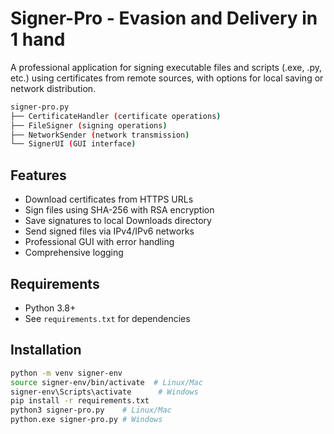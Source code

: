 # Signer-Pro - Evasion and Delivery in 1 hand

A professional application for signing executable files and scripts (.exe, .py, etc.) using certificates from remote sources, with options for local saving or network distribution.
```bash
signer-pro.py
├── CertificateHandler (certificate operations)
├── FileSigner (signing operations)
├── NetworkSender (network transmission)
└── SignerUI (GUI interface)
```
## Features
- Download certificates from HTTPS URLs
- Sign files using SHA-256 with RSA encryption
- Save signatures to local Downloads directory
- Send signed files via IPv4/IPv6 networks
- Professional GUI with error handling
- Comprehensive logging

## Requirements
- Python 3.8+
- See `requirements.txt` for dependencies

## Installation
```bash
python -m venv signer-env
source signer-env/bin/activate  # Linux/Mac
signer-env\Scripts\activate      # Windows
pip install -r requirements.txt
python3 signer-pro.py    # Linux/Mac
python.exe signer-pro.py # Windows
